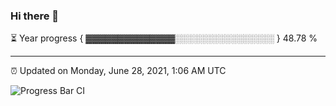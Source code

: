 ### Hi there 👋

⏳ Year progress { ▓▓▓▓▓▓▓▓▓▓▓▓▓▓░░░░░░░░░░░░░░░░ } 48.78 %

---

⏰ Updated on Monday, June 28, 2021, 1:06 AM UTC

![Progress Bar CI](https://github.com/arthurbuhl/arthurbuhl/workflows/Progress%20Bar%20CI/badge.svg)
